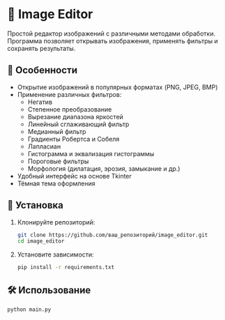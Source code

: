 # 📸 Image Editor

Простой редактор изображений с различными методами обработки. Программа позволяет открывать изображения, применять фильтры и сохранять результаты.

## 🌟 Особенности

- Открытие изображений в популярных форматах (PNG, JPEG, BMP)
- Применение различных фильтров:
  - Негатив
  - Степенное преобразование
  - Вырезание диапазона яркостей
  - Линейный сглаживающий фильтр
  - Медианный фильтр
  - Градиенты Робертса и Собеля
  - Лапласиан
  - Гистограмма и эквализация гистограммы
  - Пороговые фильтры
  - Морфология (дилатация, эрозия, замыкание и др.)
- Удобный интерфейс на основе Tkinter
- Тёмная тема оформления

## 🚀 Установка

1. Клонируйте репозиторий:
   ```bash
   git clone https://github.com/ваш_репозиторий/image_editor.git
   cd image_editor
2. Установите зависимости:
   ```bash
   pip install -r requirements.txt

## 🛠 Использование
   ```bash
   python main.py